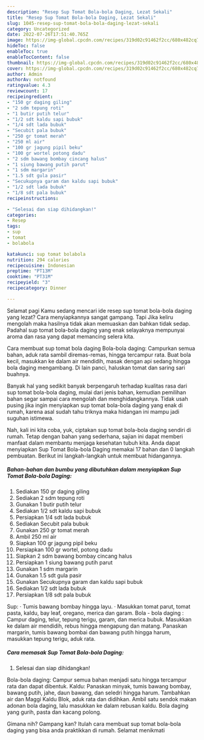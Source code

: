 ```yaml
---
description: "Resep Sup Tomat Bola-bola Daging, Lezat Sekali"
title: "Resep Sup Tomat Bola-bola Daging, Lezat Sekali"
slug: 1045-resep-sup-tomat-bola-bola-daging-lezat-sekali
category: Uncategorized
date: 2022-07-26T17:51:40.765Z
image: https://img-global.cpcdn.com/recipes/319d02c91462f2cc/680x482cq70/sup-tomat-bola-bola-daging-foto-resep-utama.jpg
hideToc: false
enableToc: true
enableTocContent: false
thumbnail: https://img-global.cpcdn.com/recipes/319d02c91462f2cc/680x482cq70/sup-tomat-bola-bola-daging-foto-resep-utama.jpg
cover: https://img-global.cpcdn.com/recipes/319d02c91462f2cc/680x482cq70/sup-tomat-bola-bola-daging-foto-resep-utama.jpg
author: Admin
authorAv: notfound
ratingvalue: 4.3
reviewcount: 17
recipeingredient:
- "150 gr daging giling"
- "2 sdm tepung roti"
- "1 butir putih telur"
- "1/2 sdt kaldu sapi bubuk"
- "1/4 sdt lada bubuk"
- "Secubit pala bubuk"
- "250 gr tomat merah"
- "250 ml air"
- "100 gr jagung pipil beku"
- "100 gr wortel potong dadu"
- "2 sdm bawang bombay cincang halus"
- "1 siung bawang putih parut"
- "1 sdm margarin"
- "1.5 sdt gula pasir"
- "Secukupnya garam dan kaldu sapi bubuk"
- "1/2 sdt lada bubuk"
- "1/8 sdt pala bubuk"
recipeinstructions:

- "Selesai dan siap dihidangkan!"
categories:
- Resep
tags:
- sup
- tomat
- bolabola

katakunci: sup tomat bolabola 
nutrition: 294 calories
recipecuisine: Indonesian
preptime: "PT13M"
cooktime: "PT31M"
recipeyield: "3"
recipecategory: Dinner

---
```



Selamat pagi Kamu sedang mencari ide resep sup tomat bola-bola daging yang lezat? Cara menyiapkannya sangat gampang. Tapi Jika keliru mengolah maka hasilnya tidak akan memuaskan dan bahkan tidak sedap. Padahal sup tomat bola-bola daging yang enak selayaknya mempunyai aroma dan rasa yang dapat memancing selera kita.


Cara membuat sup tomat bola daging Bola-bola daging: Campurkan semua bahan, aduk rata sambil diremas-remas, hingga tercampur rata. Buat bola kecil, masukkan ke dalam air mendidih, masak dengan api sedang hingga bola daging mengambang. Di lain panci, haluskan tomat dan saring sari buahnya.

Banyak hal yang sedikit banyak berpengaruh terhadap kualitas rasa dari sup tomat bola-bola daging, mulai dari jenis bahan, kemudian pemilihan bahan segar sampai cara mengolah dan menghidangkannya. Tidak usah pusing jika ingin menyiapkan sup tomat bola-bola daging yang enak di rumah, karena asal sudah tahu triknya maka hidangan ini mampu jadi suguhan istimewa.


Nah, kali ini kita coba, yuk, ciptakan sup tomat bola-bola daging sendiri di rumah. Tetap dengan bahan yang sederhana, sajian ini dapat memberi manfaat dalam membantu menjaga kesehatan tubuh kita. Anda dapat menyiapkan Sup Tomat Bola-bola Daging memakai 17 bahan dan 0 langkah pembuatan. Berikut ini langkah-langkah untuk membuat hidangannya.

<!--inarticleads1-->

##### Bahan-bahan dan bumbu yang dibutuhkan dalam menyiapkan Sup Tomat Bola-bola Daging:

1. Sediakan 150 gr daging giling
1. Sediakan 2 sdm tepung roti
1. Gunakan 1 butir putih telur
1. Sediakan 1/2 sdt kaldu sapi bubuk
1. Persiapkan 1/4 sdt lada bubuk
1. Sediakan Secubit pala bubuk
1. Gunakan 250 gr tomat merah
1. Ambil 250 ml air
1. Siapkan 100 gr jagung pipil beku
1. Persiapkan 100 gr wortel, potong dadu
1. Siapkan 2 sdm bawang bombay cincang halus
1. Persiapkan 1 siung bawang putih parut
1. Gunakan 1 sdm margarin
1. Gunakan 1.5 sdt gula pasir
1. Gunakan Secukupnya garam dan kaldu sapi bubuk
1. Sediakan 1/2 sdt lada bubuk
1. Persiapkan 1/8 sdt pala bubuk


Sup: · Tumis bawang bombay hingga layu. · Masukkan tomat parut, tomat pasta, kaldu, bay leaf, oregano, merica dan garam. Bola - bola daging : Campur daging, telur, tepung terigu, garam, dan merica bubuk. Masukkan ke dalam air mendidih, rebus hingga mengapung dan matang. Panaskan margarin, tumis bawang bombai dan bawang putih hingga harum, masukkan tepung terigu, aduk rata. 

<!--inarticleads2-->

##### Cara memasak Sup Tomat Bola-bola Daging:


1. Selesai dan siap dihidangkan!

Bola-bola daging: Campur semua bahan menjadi satu hingga tercampur rata dan dapat dibentuk. Kaldu: Panaskan minyak, tumis bawang bombay, bawang putih, jahe, daun bawang, dan seledri hingga harum. Tambahkan air dan Maggi Kaldu Blok, aduk rata dan didihkan. Ambil satu sendok makan adonan bola daging, lalu masukkan ke dalam rebusan kaldu. Bola daging yang gurih, pasta dan kacang polong. 

Gimana nih? Gampang kan? Itulah cara membuat sup tomat bola-bola daging yang bisa anda praktikkan di rumah. Selamat menikmati
